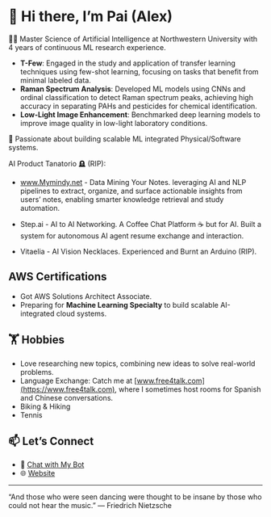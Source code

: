 # 👋 Hi there, I’m Pai (Alex)
👨‍💻 Master Science of Artificial Intelligence at Northwestern University with 4 years of continuous ML research experience.
- **T-Few**: Engaged in the study and application of transfer learning techniques using few-shot learning, focusing on tasks that benefit from minimal labeled data.
- **Raman Spectrum Analysis**: Developed ML models using CNNs and ordinal classification to detect Raman spectrum peaks, achieving high accuracy in separating PAHs and pesticides for chemical identification.
- **Low-Light Image Enhancement**: Benchmarked deep learning models to improve image quality in low-light laboratory conditions.

🌟 Passionate about building scalable ML integrated Physical/Software systems.


AI Product Tanatorio 🪦 (RIP): 
- www.Mymindy.net - Data Mining Your Notes. leveraging AI and NLP pipelines to extract, organize, and surface actionable insights from users’ notes, enabling smarter knowledge retrieval and study automation.

- Step.ai - AI to AI Networking. A Coffee Chat Platform ☕️ but for AI. Built a system for autonomous AI agent resume exchange and interaction.
  
- Vitaelia - AI Vision Necklaces. Experienced and Burnt an Arduino (RIP).


## AWS Certifications
- Got AWS Solutions Architect Associate.
- Preparing for **Machine Learning Specialty** to build scalable AI-integrated cloud systems.

## 🏋️ Hobbies


- Love researching new topics, combining new ideas to solve real-world problems.
- Language Exchange: Catch me at [www.free4talk.com](https://www.free4talk.com), where I sometimes host rooms for Spanish and Chinese conversations.
- Biking & Hiking
- Tennis


## 📫 Let’s Connect  
- 🤖 [Chat with My Bot](https://paipeline-anythingaboutme-appchatbot-tut6g2.streamlit.app/)
- 🌐 [Website](https://main.d31w3jf482wcvr.amplifyapp.com/)  
---

“And those who were seen dancing were thought to be insane by those who could not hear the music.” — Friedrich Nietzsche





